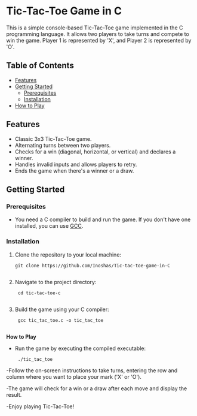 

# Tic-Tac-Toe Game in C

This is a simple console-based Tic-Tac-Toe game implemented in the C programming language. It allows two players to take turns and compete to win the game. Player 1 is represented by 'X', and Player 2 is represented by 'O'.

## Table of Contents

- [Features](#features)
- [Getting Started](#getting-started)
  - [Prerequisites](#prerequisites)
  - [Installation](#installation)
- [How to Play](#how-to-play)


## Features

- Classic 3x3 Tic-Tac-Toe game.
- Alternating turns between two players.
- Checks for a win (diagonal, horizontal, or vertical) and declares a winner.
- Handles invalid inputs and allows players to retry.
- Ends the game when there's a winner or a draw.

## Getting Started

### Prerequisites

- You need a C compiler to build and run the game. If you don't have one installed, you can use [GCC](https://gcc.gnu.org/).

### Installation
1. Clone the repository to your local machine:

   ```shell
   git clone https://github.com/Inoshas/Tic-tac-toe-game-in-C


2. Navigate to the project directory:
 
   ```shell
    cd tic-tac-toe-c


3. Build the game using your C compiler:

   ```shell
    gcc tic_tac_toe.c -o tic_tac_toe


**How to Play**

- Run the game by executing the compiled executable:

   ```shell
    ./tic_tac_toe

-Follow the on-screen instructions to take turns, entering the row and column where you want to place your mark ('X' or 'O').

-The game will check for a win or a draw after each move and display the result.

-Enjoy playing Tic-Tac-Toe!
